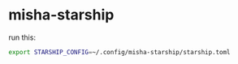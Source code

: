 # misha-starship

run this:

```bash
export STARSHIP_CONFIG=~/.config/misha-starship/starship.toml
```
